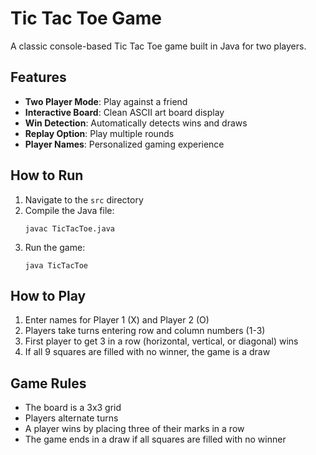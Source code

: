 # Tic Tac Toe Game

A classic console-based Tic Tac Toe game built in Java for two players.

## Features

- **Two Player Mode**: Play against a friend
- **Interactive Board**: Clean ASCII art board display
- **Win Detection**: Automatically detects wins and draws
- **Replay Option**: Play multiple rounds
- **Player Names**: Personalized gaming experience

## How to Run

1. Navigate to the `src` directory
2. Compile the Java file:
   ```
   javac TicTacToe.java
   ```
3. Run the game:
   ```
   java TicTacToe
   ```

## How to Play

1. Enter names for Player 1 (X) and Player 2 (O)
2. Players take turns entering row and column numbers (1-3)
3. First player to get 3 in a row (horizontal, vertical, or diagonal) wins
4. If all 9 squares are filled with no winner, the game is a draw

## Game Rules

- The board is a 3x3 grid
- Players alternate turns
- A player wins by placing three of their marks in a row
- The game ends in a draw if all squares are filled with no winner
